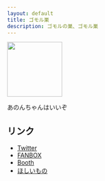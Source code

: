 ```yaml
---
layout: default
title: ゴモル巣
description: ゴモルの巣、ゴモル巣
---
```


<a href="https://nagatorokoyori.booth.pm/items/3564947"><img src="https://booth.pximg.net/14387c17-7baa-40da-a7a0-96b004d72619/i/3564947/0f02c1aa-bff9-4022-b1c2-18533267a93f_base_resized.jpg" width="128px"></a>

あのんちゃんはいいぞ

## リンク
- [Twitter](https://twitter.com/Gomorroth)
- [FANBOX](https://rerigferl.fanbox.cc/)
- [Booth](https://ashley-scarlet.booth.pm/)  
- [ほしいもの](/wishlist.md)
